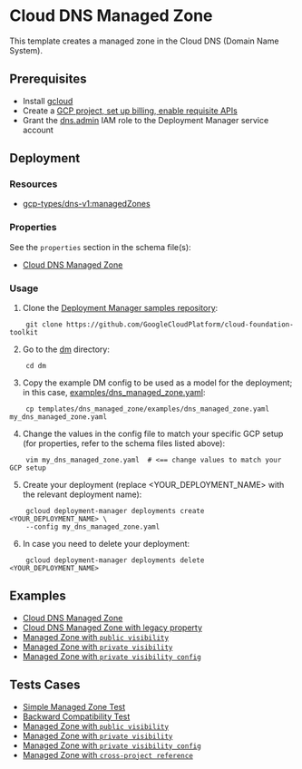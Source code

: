 # Cloud DNS Managed Zone

This template creates a managed zone in the Cloud DNS (Domain Name System).

## Prerequisites

- Install [gcloud](https://cloud.google.com/sdk)
- Create a [GCP project, set up billing, enable requisite APIs](../project/README.md)
- Grant the [dns.admin](https://cloud.google.com/dns/access-control) IAM role to the Deployment Manager service account

## Deployment

### Resources

- [gcp-types/dns-v1:managedZones](https://cloud.google.com/dns/docs/reference/v1/managedZones)

### Properties

See the `properties` section in the schema file(s):
- [Cloud DNS Managed Zone](dns_managed_zone.py.schema)

### Usage

1. Clone the [Deployment Manager samples repository](https://github.com/GoogleCloudPlatform/cloud-foundation-toolkit):

```shell
    git clone https://github.com/GoogleCloudPlatform/cloud-foundation-toolkit
```

2. Go to the [dm](../../) directory:

```shell
    cd dm
```

3. Copy the example DM config to be used as a model for the deployment; in this case, [examples/dns_managed_zone.yaml](examples/dns_managed_zone.yaml):

```shell
    cp templates/dns_managed_zone/examples/dns_managed_zone.yaml my_dns_managed_zone.yaml
```

4. Change the values in the config file to match your specific GCP setup (for properties, refer to the schema files listed above):

```shell
    vim my_dns_managed_zone.yaml  # <== change values to match your GCP setup
```

5. Create your deployment (replace <YOUR_DEPLOYMENT_NAME> with the relevant deployment name):

```shell
    gcloud deployment-manager deployments create <YOUR_DEPLOYMENT_NAME> \
    --config my_dns_managed_zone.yaml
```

6. In case you need to delete your deployment:

```shell
    gcloud deployment-manager deployments delete <YOUR_DEPLOYMENT_NAME>
```

## Examples
- [Cloud DNS Managed Zone](examples/dns_managed_zone.yaml)
- [Cloud DNS Managed Zone with legacy property](examples/dns_managed_zone_legacy.yaml)
- [Managed Zone with `public visibility`](examples/dns_managed_zone_public.yaml)
- [Managed Zone with `private visibility`](examples/dns_managed_zone_private.yaml)
- [Managed Zone with `private visibility config`](examples/dns_managed_zone_private_visibility_config.yaml)

## Tests Cases
- [Simple Managed Zone Test](tests/integration/dns_mz_simple.bats)
- [Backward Compatibility Test](tests/integration/dns_mz_bkwrd_cmptb.bats)
- [Managed Zone with `public visibility`](tests/integration/dns_mz_public.bats)
- [Managed Zone with `private visibility`](tests/integration/dns_mz_private.bats)
- [Managed Zone with `private visibility config`](tests/integration/dns_mz_prvt_vsblt_cfg.bats)
- [Managed Zone with `cross-project reference`](tests/integration/dns_mz_cross_project.bats)